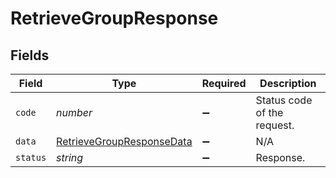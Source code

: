 # RetrieveGroupResponse


## Fields

| Field                                                                         | Type                                                                          | Required                                                                      | Description                                                                   |
| ----------------------------------------------------------------------------- | ----------------------------------------------------------------------------- | ----------------------------------------------------------------------------- | ----------------------------------------------------------------------------- |
| `code`                                                                        | *number*                                                                      | :heavy_minus_sign:                                                            | Status code of the request.                                                   |
| `data`                                                                        | [RetrieveGroupResponseData](../../models/shared/retrievegroupresponsedata.md) | :heavy_minus_sign:                                                            | N/A                                                                           |
| `status`                                                                      | *string*                                                                      | :heavy_minus_sign:                                                            | Response.                                                                     |